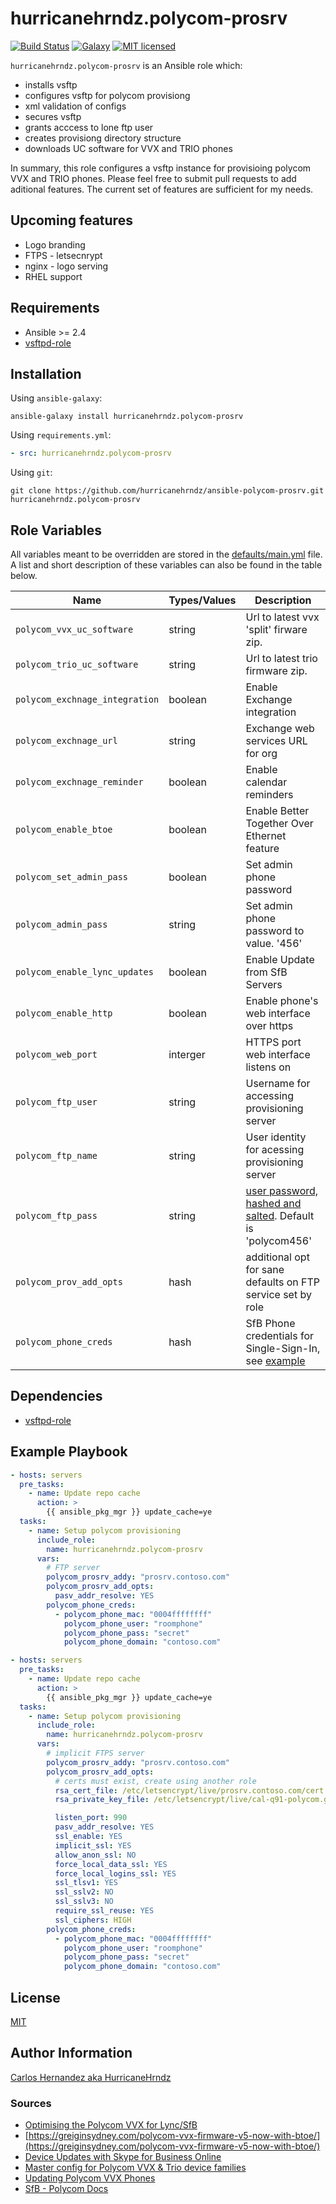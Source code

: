 # hurricanehrndz.polycom-prosrv

[![Build Status](https://img.shields.io/travis/hurricanehrndz/ansible-polycom-prosrv/master.svg?style=for-the-badge&logo=travis)](https://travis-ci.org/hurricanehrndz/ansible-polycom-prosrv)
[![Galaxy](http://img.shields.io/badge/galaxy-hurricanehrndz.polycom--prosrv-blue.svg?style=for-the-badge&logo=ansible)](https://galaxy.ansible.com/hurricanehrndz/polycom_prosrv)
[![MIT licensed](https://img.shields.io/badge/license-MIT-blue.svg?style=for-the-badge)](https://raw.githubusercontent.com/hurricanehrndz/ansible-rustup/master/LICENSE)

`hurricanehrndz.polycom-prosrv` is an Ansible role which:

- installs vsftp
- configures vsftp for polycom provisiong
- xml validation of configs
- secures vsftp
- grants acccess to lone ftp user
- creates provisiong directory structure
- downloads UC software for VVX and TRIO phones

In summary, this role configures a vsftp instance for provisioing polycom VVX
and TRIO phones. Please feel free to submit pull requests to add aditional
features. The current set of features are sufficient for my needs.

## Upcoming features

- Logo branding
- FTPS - letsecnrypt
- nginx - logo serving
- RHEL support

## Requirements

- Ansible >= 2.4
- [vsftpd-role](requirements.yml)

## Installation

Using `ansible-galaxy`:

```shell
ansible-galaxy install hurricanehrndz.polycom-prosrv
```

Using `requirements.yml`:

```yaml
- src: hurricanehrndz.polycom-prosrv
```

Using `git`:

```shell
git clone https://github.com/hurricanehrndz/ansible-polycom-prosrv.git hurricanehrndz.polycom-prosrv
```

## Role Variables

All variables meant to be overridden are stored in the
[defaults/main.yml](defaults/main.yml) file. A list and short description of
these variables can also be found in the table below.

| Name                          | Types/Values   | Description                                                                                  |
| ----------------------------- | -------------- | -------------------------------------------------------------------------------------------  |
| `polycom_vvx_uc_software`     | string         | Url to latest vvx 'split' firware zip.                                                       |
| `polycom_trio_uc_software`    | string         | Url  to latest trio firmware zip.                                                            |
| `polycom_exchnage_integration`| boolean        | Enable Exchange integration                                                                  |
| `polycom_exchnage_url`        | string         | Exchange web services URL for org                                                            |
| `polycom_exchnage_reminder`   | boolean        | Enable calendar reminders                                                                    |
| `polycom_enable_btoe`         | boolean        | Enable Better Together Over Ethernet feature                                                 |
| `polycom_set_admin_pass`      | boolean        | Set admin phone password                                                                     |
| `polycom_admin_pass`          | string         | Set admin phone password to value. '456'                                                     |
| `polycom_enable_lync_updates` | boolean        | Enable Update from SfB Servers                                                               |
| `polycom_enable_http`         | boolean        | Enable phone's web interface over https                                                      |
| `polycom_web_port`            | interger       | HTTPS port web interface listens on                                                          |
| `polycom_ftp_user`            | string         | Username for accessing provisioning server                                                   |
| `polycom_ftp_name`            | string         | User identity for acessing provisioning server                                               |
| `polycom_ftp_pass`            | string         | [user password, hashed and salted](https://bit.ly/2PD9Vgr). Default is 'polycom456'          |
| `polycom_prov_add_opts`       | hash           | additional opt for sane defaults on FTP service set by role                                  |
| `polycom_phone_creds`         | hash           | SfB Phone credentials for Single-Sign-In, see [example](molecule/default/vars/test-vars.yml) |

## Dependencies

- [vsftpd-role](/requirements.yml)

## Example Playbook

```yaml
- hosts: servers
  pre_tasks:
    - name: Update repo cache
      action: >
        {{ ansible_pkg_mgr }} update_cache=ye
  tasks:
    - name: Setup polycom provisioning
      include_role:
        name: hurricanehrndz.polycom-prosrv
      vars:
        # FTP server
        polycom_prosrv_addy: "prosrv.contoso.com"
        polycom_prosrv_add_opts:
          pasv_addr_resolve: YES
        polycom_phone_creds:
          - polycom_phone_mac: "0004ffffffff"
            polycom_phone_user: "roomphone"
            polycom_phone_pass: "secret"
            polycom_phone_domain: "contoso.com"
```

```yaml
- hosts: servers
  pre_tasks:
    - name: Update repo cache
      action: >
        {{ ansible_pkg_mgr }} update_cache=ye
  tasks:
    - name: Setup polycom provisioning
      include_role:
        name: hurricanehrndz.polycom-prosrv
      vars:
        # implicit FTPS server
        polycom_prosrv_addy: "prosrv.contoso.com"
        polycom_prosrv_add_opts:
          # certs must exist, create using another role
          rsa_cert_file: /etc/letsencrypt/live/prosrv.contoso.com/cert.pem
          rsa_private_key_file: /etc/letsencrypt/live/cal-q91-polycom.geologic.com/privkey.pem

          listen_port: 990
          pasv_addr_resolve: YES
          ssl_enable: YES
          implicit_ssl: YES
          allow_anon_ssl: NO
          force_local_data_ssl: YES
          force_local_logins_ssl: YES
          ssl_tlsv1: YES
          ssl_sslv2: NO
          ssl_sslv3: NO
          require_ssl_reuse: YES
          ssl_ciphers: HIGH
        polycom_phone_creds:
          - polycom_phone_mac: "0004ffffffff"
            polycom_phone_user: "roomphone"
            polycom_phone_pass: "secret"
            polycom_phone_domain: "contoso.com"

```

## License

[MIT](LICENSE)

## Author Information

[Carlos Hernandez aka HurricaneHrndz](https://github.com/hurricanehrndz)

### Sources

- [Optimising the Polycom VVX for Lync/SfB](https://greiginsydney.com/optimising-the-polycom-vvx-for-lync/)
- [https://greiginsydney.com/polycom-vvx-firmware-v5-now-with-btoe/](https://greiginsydney.com/polycom-vvx-firmware-v5-now-with-btoe/)
- [Device Updates with Skype for Business Online](http://blog.schertz.name/2016/07/device-updates-with-skype-for-business-online/)
- [Master config for Polycom VVX & Trio device families](https://github.com/greiginsydney/000000000000.cfg/)
- [Updating Polycom VVX Phones](https://blog.schertz.name/2013/10/updating-polycom-vvx-phones/)
- [SfB - Polycom Docs](https://support.polycom.com/content/dam/polycom-support/products/voice/business-media-phones/downloads/previous-versions/archived-documents/en/uc-software-lync-deploy-guide-5-5-1.pdf)
